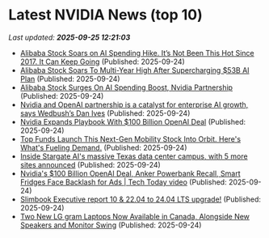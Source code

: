 # Latest NVIDIA News (top 10)
_Last updated: **2025-09-25 12:21:03**_

- [Alibaba Stock Soars on AI Spending Hike. It’s Not Been This Hot Since 2017. It Can Keep Going](https://biztoc.com/x/c40dd36b956d7fab) (Published: 2025-09-24)
- [Alibaba Stock Soars To Multi-Year High After Supercharging $53B AI Plan](https://finance.yahoo.com/news/alibaba-stock-soars-multi-high-120938593.html) (Published: 2025-09-24)
- [Alibaba Stock Surges On AI Spending Boost, Nvidia Partnership](https://biztoc.com/x/df8eae1a0eb75f55) (Published: 2025-09-24)
- [Nvidia and OpenAI partnership is a catalyst for enterprise AI growth, says Wedbush’s Dan Ives](https://biztoc.com/x/70a99a0c8147057d) (Published: 2025-09-24)
- [Nvidia Expands Playbook With $100 Billion OpenAI Deal](https://biztoc.com/x/7b8b02129ae53525) (Published: 2025-09-24)
- [Top Funds Launch This Next-Gen Mobility Stock Into Orbit. Here's What's Fueling Demand.](https://www.investors.com/research/breakout-stocks-technical-analysis/jabil-stock-targets-breakout-earnings-due-for-broadcom-amazon-ge-partner/) (Published: 2025-09-24)
- [Inside Stargate AI's massive Texas data center campus, with 5 more sites announced](https://techxplore.com/news/2025-09-stargate-ai-massive-texas-center.html) (Published: 2025-09-24)
- [Nvidia's $100 Billion OpenAI Deal, Anker Powerbank Recall, Smart Fridges Face Backlash for Ads | Tech Today video](https://www.cnet.com/videos/nvidias-100-billion-openai-deal-anker-powerbank-recall-smart-fridges-face-backlash-for-ads-tech-today/) (Published: 2025-09-24)
- [Slimbook Executive report 10 & 22.04 to 24.04 LTS upgrade!](https://www.dedoimedo.com/computers/slimbook-executive-report-10.html) (Published: 2025-09-24)
- [Two New LG gram Laptops Now Available in Canada, Alongside New Speakers and Monitor Swing](https://www.iphoneincanada.ca/2025/09/24/two-new-lg-gram-laptops-canada/) (Published: 2025-09-24)
